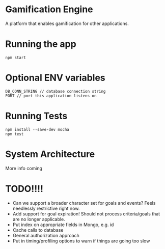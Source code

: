 # Gamification Engine
A platform that enables gamification for other applications.

# Running the app
```
npm start
```

# Optional ENV variables
```
DB_CONN_STRING // database connection string
PORT // port this application listens on
```

# Running Tests

```
npm install --save-dev mocha
npm test
```


# System Architecture
More info coming

# TODO!!!!
* Can we support a broader character set for goals and events? Feels needlessly restrictive right now.
* Add support for goal expiration! Should not process criteria/goals that are no longer applicable.
* Put index on appropriate fields in Mongo, e.g. id
* Cache calls to database
* General authorization approach
* Put in timing/profiling options to warn if things are going too slow
